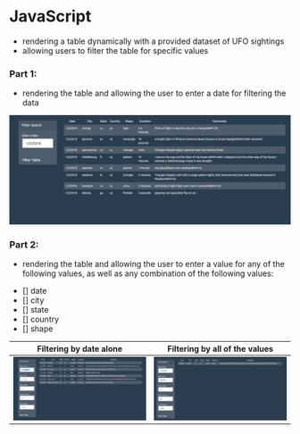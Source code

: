 # JavaScript 
* rendering a table dynamically with a provided dataset of UFO sightings
* allowing users to filter the table for specific values


### Part 1: 
* rendering the table and allowing the user to enter a date for filtering the data 

![UFO table date filter](/images/filterDatePt1.png)

### Part 2: 
* rendering the table and allowing the user to enter a value for any of the following values, as well as any combination of the following values: 

- [] date
- [] city
- [] state
- [] country
- [] shape

**Filtering by date alone** | **Filtering by all of the values**
--------------------------  | -------------------------
![Filter by Date](/images/filterBydate.png) | ![Filter by All](/images/filterByall.png)

